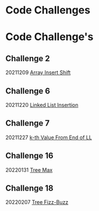 # Code Challenges

# Code Challenge's

## Challenge 2
20211209
[Array Insert Shift](python/code_challenges/arrays/README.md)

## Challenge 6
20211220
[Linked List Insertion](python/code_challenges/linked_list/linked_list_insertions.md)

## Challenge 7
20211227
[k-th Value From End of LL](python/code_challenges/linked_list/linked_list_kth.md)

## Challenge 16
20220131
[Tree Max](code_challenges/trees/README.MD)

## Challenge 18
20220207
[Tree Fizz-Buzz](python/code_challenges/trees/README.MD)
